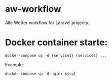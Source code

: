 # aw-workflow

Alle Wetter workflow for Laravel projects.

# Docker container starte:

`docker-compose up -d {service1} {service2} ...`

Example:

`docker-compose up -d nginx mysql`
